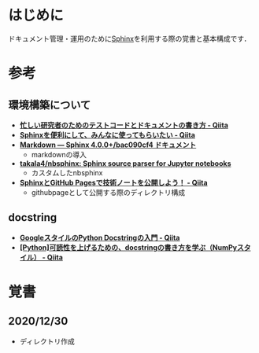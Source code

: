 
# はじめに

ドキュメント管理・運用のために[Sphinx](https://www.sphinx-doc.org/ja/master/)を利用する際の覚書と基本構成です．



# 参考
## 環境構築について

* **[忙しい研究者のためのテストコードとドキュメントの書き方 - Qiita](https://qiita.com/hmkz/items/0689cd85fb3e1adcda1a)**
* **[Sphinxを便利にして、みんなに使ってもらいたい - Qiita](https://qiita.com/pashango2/items/d1b379b699af85b529ce)**
* **[Markdown — Sphinx 4.0.0+/bac090cf4 ドキュメント](https://www.sphinx-doc.org/ja/master/usage/markdown.html)**
    * markdownの導入
* **[takala4/nbsphinx: Sphinx source parser for Jupyter notebooks](https://github.com/takala4/nbsphinx)**
    * カスタムしたnbsphinx
* **[SphinxとGitHub Pagesで技術ノートを公開しよう！ - Qiita](https://qiita.com/tutuz/items/88a32d94d700b33dc3ea)**
    * githubpageとして公開する際のディレクトリ構成


## docstring

* **[GoogleスタイルのPython Docstringの入門 - Qiita](https://qiita.com/11ohina017/items/118b3b42b612e527dc1d)**
* **[[Python]可読性を上げるための、docstringの書き方を学ぶ（NumPyスタイル） - Qiita](https://qiita.com/simonritchie/items/49e0813508cad4876b5a)**



# 覚書

## 2020/12/30

* ディレクトリ作成